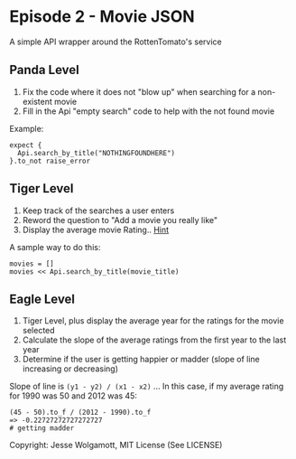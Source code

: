 Episode 2 - Movie JSON
=====================

A simple API wrapper around the RottenTomato's service

Panda Level
-----------

1. Fix the code where it does not "blow up" when searching for a non-existent movie
2. Fill in the Api "empty search" code to help with the not found movie

Example:

```
expect {
  Api.search_by_title("NOTHINGFOUNDHERE")
}.to_not raise_error
```

Tiger Level
-----------

1. Keep track of the searches a user enters
2. Reword the question to "Add a movie you really like"
3. Display the average movie Rating.. [Hint](http://stackoverflow.com/questions/1341271/average-from-a-ruby-array)

A sample way to do this:

```
movies = []
movies << Api.search_by_title(movie_title)
```

Eagle Level
-----------

1. Tiger Level, plus display the average year for the ratings for the movie selected
2. Calculate the slope of the average ratings from the first year to the last year
3. Determine if the user is getting happier or madder (slope of line increasing or decreasing)

Slope of line is `(y1 - y2) / (x1 - x2)` ... In this case, if my average rating for 1990 was 50 and 2012 was 45:

```
(45 - 50).to_f / (2012 - 1990).to_f
=> -0.22727272727272727
# getting madder
```

Copyright: Jesse Wolgamott, MIT License (See LICENSE)
